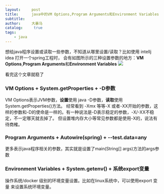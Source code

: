 ```yaml
---
layout:     post
title:      java中的VM Options,Program Arguments和Environment Variables
subtitle:   
author:     大暴马
catalog: 	 true
tags:
    - java
---
```


想给java程序设置或读取一些参数，不知道从哪里设置/读取？比如使用 intellj idea 打开一个spring工程时，
会有如图所示的三种设置参数的地方：**VM Options**,**Program Arguments**和**Environment Variables**
![](https://yabaowang.github.io/img/tech/java_variable.jpg)

看完这个文章就稳了

### VM Options + System.getProperties + -D参数
VM Options表示JVM参数，**设置**使用 java -D参数，**读取**使用System.getProperties()方法。
经常看到 -Xmx 等等-X 或者-XX开始的参数，这样的参数和-D的使命是一样的。有一种说法是-D表示稳定的参数，-X/-XX不稳定，不一定哪天就去掉了。
但设置堆内存大小等常见参数都是使用-X的，说法有待商榷。
### Program Arguments + Autowire(spring) + --test.data=any
更多表示java程序相关的参数，其实就是设置了main(String[] args)方法的args参数

### Environment Variables + System.getenv() + 系统export变量
操作系统/docker 级别的环境变量设置。比如在linux系统中，可以使用export 变量 来设置系统环境变量。



